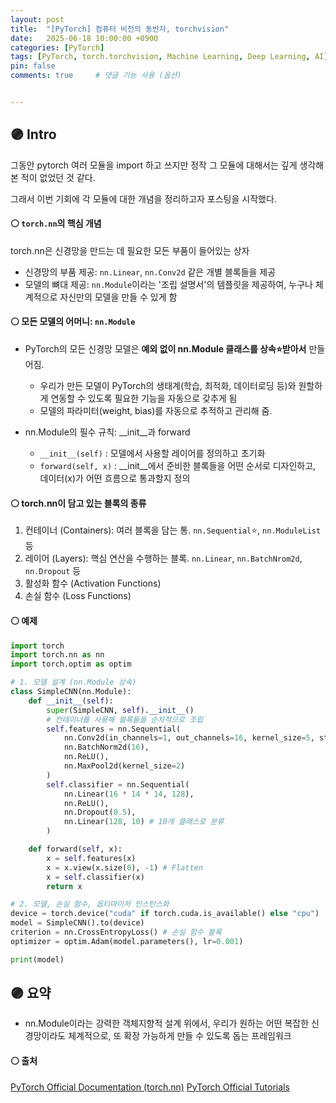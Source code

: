 ```yaml
---
layout: post
title:  "[PyTorch] 컴퓨터 비전의 동반자, torchvision"
date:   2025-06-18 10:00:00 +0900
categories: [PyTorch]
tags: [PyTorch, torch.torchvision, Machine Learning, Deep Learning, AI]
pin: false
comments: true     # 댓글 기능 사용 (옵션)


---
```

## 🟣 Intro
그동안 pytorch 여러 모듈을 import 하고 쓰지만 정작 그 모듈에 대해서는 깊게 생각해본 적이 없었던 것 같다.

그래서 이번 기회에 각 모듈에 대한 개념을 정리하고자 포스팅을 시작했다.

#### ⚪ `torch.nn`의 핵심 개념
torch.nn은 신경망을 만드는 데 필요한 모든 부품이 들어있는 상자
  * 신경망의 부품 제공: `nn.Linear`, `nn.Conv2d` 같은 개별 블록들을 제공
  * 모델의 뼈대 제공: `nn.Module`이라는 '조립 설명서'의 템플릿을 제공하여, 누구나 체계적으로 자신만의 모델을 만들 수 있게 함

#### ⚪ 모든 모델의 어머니: `nn.Module`
- PyTorch의 모든 신경망 모델은 **예외 없이 nn.Module 클래스를 상속⭐받아서** 만들어짐.
    * 우리가 만든 모델이 PyTorch의 생태계(학습, 최적화, 데이터로딩 등)와 원할하게 연동할 수 있도록 필요한 기능을 자동으로 갖추게 됨
    * 모델의 파라미터(weight, bias)를 자동으로 추적하고 관리해 줌.

- nn.Module의 필수 규칙: __init__과 forward
    * `__init__(self)` : 모델에서 사용할 레이어를 정의하고 초기화
    * `forward(self, x)` : __init__에서 준비한 블록들을 어떤 순서로 디자인하고, 데이터(x)가 어떤 흐름으로 통과할지 정의

#### ⚪ torch.nn이 담고 있는 블록의 종류
1) 컨테이너 (Containers): 여러 블록을 담는 통. `nn.Sequential`⭐, `nn.ModuleList` 등
2) 레이어 (Layers): 핵심 연산을 수행하는 블록. `nn.Linear`, `nn.BatchNrom2d`, `nn.Dropout` 등
3) 활성화 함수 (Activation Functions)
4) 손실 함수 (Loss Functions)


#### ⚪ 예제

```py
import torch
import torch.nn as nn
import torch.optim as optim

# 1. 모델 설계 (nn.Module 상속)
class SimpleCNN(nn.Module):
    def __init__(self):
        super(SimpleCNN, self).__init__()
        # 컨테이너를 사용해 블록들을 순차적으로 조립
        self.features = nn.Sequential(
            nn.Conv2d(in_channels=1, out_channels=16, kernel_size=5, stride=1, padding=2),
            nn.BatchNorm2d(16),
            nn.ReLU(),
            nn.MaxPool2d(kernel_size=2)
        )
        self.classifier = nn.Sequential(
            nn.Linear(16 * 14 * 14, 128),
            nn.ReLU(),
            nn.Dropout(0.5),
            nn.Linear(128, 10) # 10개 클래스로 분류
        )

    def forward(self, x):
        x = self.features(x)
        x = x.view(x.size(0), -1) # Flatten
        x = self.classifier(x)
        return x

# 2. 모델, 손실 함수, 옵티마이저 인스턴스화
device = torch.device("cuda" if torch.cuda.is_available() else "cpu")
model = SimpleCNN().to(device)
criterion = nn.CrossEntropyLoss() # 손실 함수 블록
optimizer = optim.Adam(model.parameters(), lr=0.001)

print(model)
```

## 🟣 요약
- nn.Module이라는 강력한 객체지향적 설계 위에서, 우리가 원하는 어떤 복잡한 신경망이라도 체계적으로, 또 확장 가능하게 만들 수 있도록 돕는 프레임워크

#### ⚪ 출처
[PyTorch Official Documentation (torch.nn)](https://pytorch.org/docs/stable/nn.html) 
[PyTorch Official Tutorials](https://pytorch.org/tutorials/)

